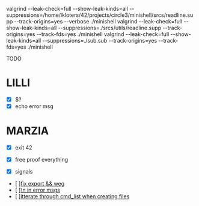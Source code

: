 


valgrind --leak-check=full --show-leak-kinds=all --suppressions=/home/lkloters/42/projects/circle3/minishell/srcs/readline.supp --track-origins=yes --verbose ./minishell
valgrind --leak-check=full --show-leak-kinds=all --suppressions=./srcs/utils/readline.supp --track-origins=yes --track-fds=yes ./minishell
valgrind --leak-check=full --show-leak-kinds=all --suppressions=./sub.sub --track-origins=yes --track-fds=yes ./minishell


TODO

# LILLI
- [x] $?
- [x] echo error msg

# MARZIA
- [x] exit 42
- [x] free proof everything
- [x] signals


- [ ][fix export && weg](./srcs/builtin/export_utils.c#L56)
- [ ][\n in error msgs](./srcs/exection/bin.c#L45)
- [ ][itterate through cmd_list when creating files](./srcs/io/fix_redir.c)
